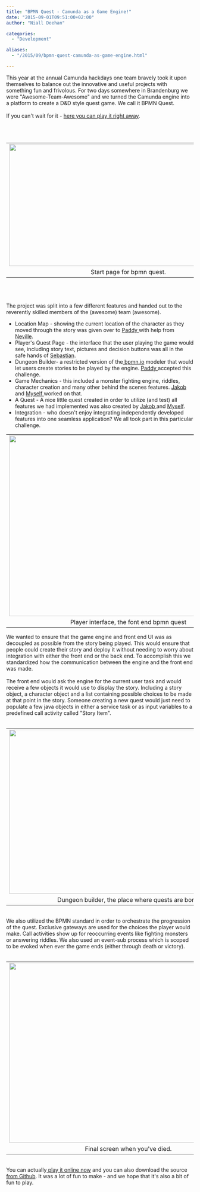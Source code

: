 ```yaml
---
title: "BPMN Quest - Camunda as a Game Engine!"
date: "2015-09-01T09:51:00+02:00"
author: "Niall Deehan"

categories:
  - "Development"

aliases:
  - "/2015/09/bpmn-quest-camunda-as-game-engine.html"

---
```


This year at the annual Camunda hackdays one team bravely took it upon themselves to balance out the innovative and useful projects with something fun and frivolous. For two days somewhere in Brandenburg we were "Awesome-Team-Awesome" and we turned the Camunda engine into a platform to create a D&amp;D style quest game. We call it BPMN Quest.<br />
<br />
If you can't wait for it - <a href="http://ec2-52-19-141-24.eu-west-1.compute.amazonaws.com:8080/CharacterCreator/frontend/?game=adventure">here you can play it right away</a>.<br />
<br />
<div class="separator" style="clear: both; text-align: center;">
</div>
<br />
<table align="center" cellpadding="0" cellspacing="0" class="tr-caption-container" style="margin-left: auto; margin-right: auto; text-align: center;"><tbody>
<tr><td style="text-align: center;"><a href="http://4.bp.blogspot.com/-nFSdVVfG5C0/VeVvooqds9I/AAAAAAAAAJw/ykL0zLjW3x0/s1600/startScreen.PNG" imageanchor="1" style="margin-left: auto; margin-right: auto;"><img border="0" height="327" src="http://4.bp.blogspot.com/-nFSdVVfG5C0/VeVvooqds9I/AAAAAAAAAJw/ykL0zLjW3x0/s640/startScreen.PNG" width="640" /></a></td></tr>
<tr><td class="tr-caption" style="text-align: center;">Start page for bpmn quest.</td></tr>
</tbody></table>
<br />
<br />
<a name='more'></a><br />
The project was split into a few different features and handed out to the reverently skilled members of the (awesome) team (awesome).<br />
<ul>
<li>Location Map - showing the current location of the character as they moved through the story was given over to <a href="https://github.com/pedesen">Paddy </a>with help from <a href="https://github.com/quoka">Neville</a>.</li>
<li>Player's Quest Page - the interface that the user playing the game would see, including story text, pictures and decision buttons was all in the safe hands of <a href="https://github.com/SebastianStamm">Sebastian</a>.</li>
<li>Dungeon Builder- a restricted version of the<a href="http://bpmn.io/"> bpmn.io</a> modeler that would let users create stories to be played by the engine. <a href="https://github.com/pedesen">Paddy </a>accepted this challenge. </li>
<li>Game Mechanics - this included a monster fighting engine, riddles, character creation and many other behind the scenes features. <a href="https://github.com/jakobfreund">Jakob </a>and <a href="https://github.com/NPDeehan/">Myself </a>worked on that.</li>
<li>A Quest - A nice little quest created in order to utilize (and test) all features we had implemented was also created by <a href="https://github.com/jakobfreund">Jakob </a>and <a href="https://github.com/NPDeehan/">Myself</a>. </li>
<li>Integration - who doesn't enjoy integrating independently developed features into one seamless application? We all took part in this particular challenge. </li>
</ul>
<table align="center" cellpadding="0" cellspacing="0" class="tr-caption-container" style="margin-left: auto; margin-right: auto; text-align: center;"><tbody>
<tr><td style="text-align: center;"><a href="http://3.bp.blogspot.com/-cXb-m6l7UL4/VeVvp0fmgoI/AAAAAAAAAKA/ua9zZkHNXe0/s1600/startgame.PNG" imageanchor="1" style="margin-left: auto; margin-right: auto;"><img border="0" height="484" src="http://3.bp.blogspot.com/-cXb-m6l7UL4/VeVvp0fmgoI/AAAAAAAAAKA/ua9zZkHNXe0/s640/startgame.PNG" width="640" /></a></td></tr>
<tr><td class="tr-caption" style="text-align: center;">Player interface, the font end bpmn quest</td></tr>
</tbody></table>
We wanted to ensure that the game engine and front end UI was as decoupled as possible from the story being played. This would ensure that people could create their story and deploy it without needing to worry about integration with either the front end or the back end. To accomplish this we standardized how the communication between the engine and the front end was made.<br />
<br />
The front end would ask the engine for the current user task and would receive a few objects it would use to display the story. Including a story object, a character object and a list containing possible choices to be made at that point in the story. Someone creating a new quest would just need to populate a few java objects in either a service task or as input variables to a predefined call activity called "Story Item". <br />
<br />
<table align="center" cellpadding="0" cellspacing="0" class="tr-caption-container" style="margin-left: auto; margin-right: auto; text-align: center;"><tbody>
<tr><td style="text-align: center;"><a href="http://1.bp.blogspot.com/-twJQUwdVr2Q/VeVvoJfWaNI/AAAAAAAAAKE/6cJBck2KBYs/s1600/dungeon-builder.gif" imageanchor="1" style="margin-left: auto; margin-right: auto;"><img border="0" height="440" src="http://1.bp.blogspot.com/-twJQUwdVr2Q/VeVvoJfWaNI/AAAAAAAAAKE/6cJBck2KBYs/s640/dungeon-builder.gif" width="640" /></a></td></tr>
<tr><td class="tr-caption" style="text-align: center;">Dungeon builder, the place where quests are born.</td></tr>
</tbody></table>
<br />
We also utilized the BPMN standard in order to orchestrate the progression of the quest. Exclusive gateways are used for the choices the player would make. Call activities show up for reoccurring events like fighting monsters or answering riddles. We also used an event-sub process which is scoped to be evoked when ever the game ends (either through death or victory).<br />
<br />
<table align="center" cellpadding="0" cellspacing="0" class="tr-caption-container" style="margin-left: auto; margin-right: auto; text-align: center;"><tbody>
<tr><td style="text-align: center;"><a href="http://2.bp.blogspot.com/-i5ETKLuWnpY/VeVvowzTYaI/AAAAAAAAAJ4/9MskRk9qNl4/s1600/You%2527re%2BDead.PNG" imageanchor="1" style="margin-left: auto; margin-right: auto;"><img border="0" height="482" src="http://2.bp.blogspot.com/-i5ETKLuWnpY/VeVvowzTYaI/AAAAAAAAAJ4/9MskRk9qNl4/s640/You%2527re%2BDead.PNG" width="640" /></a></td></tr>
<tr><td class="tr-caption" style="text-align: center;">Final screen when you've died. </td></tr>
</tbody></table>
<br />
You can actually<a href="http://ec2-52-19-141-24.eu-west-1.compute.amazonaws.com:8080/CharacterCreator/frontend/?game=adventure"> play it online now</a> and you can also download the source <a href="https://github.com/NPDeehan/bpmn-quest">from Github</a>. It was a lot of fun to make - and we hope that it's also a bit of fun to play.